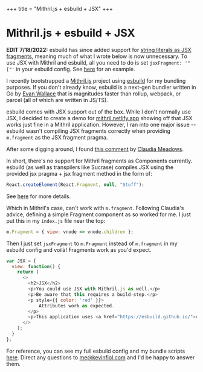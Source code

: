 +++
title = "Mithril.js + esbuild + JSX"
+++

# Mithril.js + esbuild + JSX

**EDIT 7/18/2022:** esbuild has since added support for [string literals as JSX fragments](https://github.com/evanw/esbuild/issues/1217), meaning much of what I wrote below is now unnecessary. To use JSX with Mithril and esbuild, all you need to do is set `jsxFragment: '"["'` in your esbuild config. See [here](https://github.com/kevinfiol/newt/blob/master/scripts/bundle.js) for an example.

I recently bootstrapped a [Mithril.js](https://mithril.js.org) project using [esbuild](https://esbuild.github.io/) for my bundling purposes. If you don't already know, esbuild is a next-gen bundler written in Go by [Evan Wallace](https://github.com/evanw) that is magnitudes faster than rollup, webpack, or parcel (all of which are written in JS/TS).

esbuild comes with JSX support out of the box. While I don't normally use JSX, I decided to create a demo for [mithril.netlify.app](https://mithril.netlify.app) showing off that JSX works just fine in a Mithril application. However, I ran into one major issue -- esbuild wasn't compiling JSX fragments correctly when providing `m.fragment` as the JSX fragment pragma. 

After some digging around, I found [this comment](https://gitter.im/mithriljs/mithril.js?at=5b98ce1c51a02e2a261ac656) by [Claudia Meadows](https://github.com/isiahmeadows).

In short, there's no support for Mithril fragments as Components currently. esbuild (as well as transpilers like Sucrase) compiles JSX using the provided jsx pragma + jsx fragment method in the form of:

```js
React.createElement(React.Fragment, null, "Stuff");
```

See [here](https://esbuild.github.io/api/#jsx-fragment) for more details.

Which in Mithril's case, can't work with `m.fragment`. Following Claudia's advice, defining a simple Fragment component as so worked for me. I just put this in my `index.js` file near the top:
```js
m.Fragment = { view: vnode => vnode.children };
```
Then I just set `jsxFragment` to `m.Fragment` instead of `m.fragment` in my esbuild config and voilà! Fragments work as you'd expect.

```js
var JSX = {
  view: function() {
    return (
      <>
        <h2>JSX</h2>
        <p>You could use JSX with Mithril.js as well.</p>
        <p>Be aware that this requires a build-step.</p>
        <p style={{ color: 'red' }}>
            Attributes work as expected.
        </p>
        <p>This application uses <a href="https://esbuild.github.io/">esbuild</a> to convert JSX.</p>
      </>
    );
  }
};
```

For reference, you can see my full esbuild config and my bundle scripts [here](https://github.com/kevinfiol/mithril-pres/tree/master/scripts). Direct any questions to [me@kevinfiol.com](mailto:me@kevinfiol.com) and I'd be happy to answer them.
